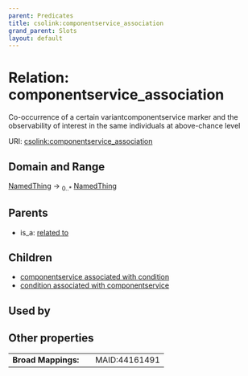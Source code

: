 ```yaml
---
parent: Predicates
title: csolink:componentservice_association
grand_parent: Slots
layout: default
---
```


# Relation: componentservice_association


Co-occurrence of a certain variantcomponentservice marker and the observability of interest in the same individuals at above-chance level

URI: [csolink:componentservice_association](https://w3id.org/csolink/vocab/componentservice_association)

## Domain and Range

[NamedThing](NamedThing.md) ->  <sub>0..*</sub> [NamedThing](NamedThing.md)

## Parents

 *  is_a: [related to](related_to.md)

## Children

 *  [componentservice associated with condition](componentservice_associated_with_condition.md)
 *  [condition associated with componentservice](condition_associated_with_componentservice.md)

## Used by


## Other properties

|  |  |  |
| --- | --- | --- |
| **Broad Mappings:** | | MAID:44161491 |

